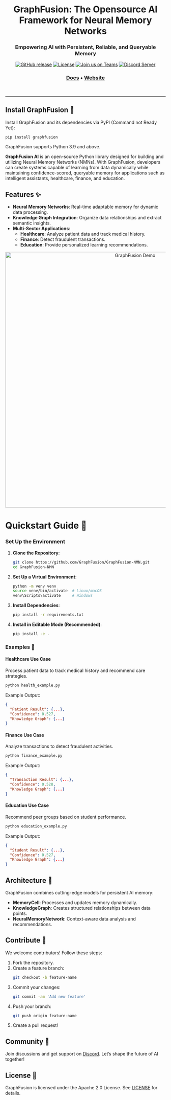 

</p>
<h1 align="center" weight='300'>GraphFusion: The Opensource AI Framework for Neural Memory Networks</h1>
<h3 align="center" weight='300'>Empowering AI with Persistent, Reliable, and Queryable Memory</h3>
<div align="center">

  [![GitHub release](https://img.shields.io/badge/Github-Release-blue)](https://github.com/GraphFusion/GraphFusion-NMN/releases)
  [![License](https://img.shields.io/badge/License-Apache_2.0-blue.svg)](https://github.com/GraphFusion/GraphFusion/blob/main/LICENSE)
  [![Join us on Teams](https://img.shields.io/badge/Join-Teams-blue)](https://teams.microsoft.com/)
  [![Discord Server](https://img.shields.io/badge/Discord-Server-blue)](https://discord.gg/zK94WvRjZT)

</div>
<h3 align="center">
   <a href="https://github.com/GraphFusion/GraphFusion-NMN/blob/main/documentation.md"><b>Docs</b></a> &bull;
   <a href="https://graphfusion.github.io/graphfusion.io/"><b>Website</b></a>
</h3>
<br />

---

## Install GraphFusion 🚀
Install GraphFusion and its dependencies via PyPI (Command not Ready Yet):
```bash
pip install graphfusion
```

GraphFusion supports Python 3.9 and above.


**GraphFusion AI** is an open-source Python library designed for building and utilizing Neural Memory Networks (NMNs). With GraphFusion, developers can create systems capable of learning from data dynamically while maintaining confidence-scored, queryable memory for applications such as intelligent assistants, healthcare, finance, and education.


## Features ✨

- **Neural Memory Networks**: Real-time adaptable memory for dynamic data processing.
- **Knowledge Graph Integration**: Organize data relationships and extract semantic insights.
- **Multi-Sector Applications**:
  - **Healthcare**: Analyze patient data and track medical history.
  - **Finance**: Detect fraudulent transactions.
  - **Education**: Provide personalized learning recommendations.


<p align="center">
  <img src="https://example.com/graphfusion_demo.gif" alt="GraphFusion Demo" width="800">
</p>


# Quickstart Guide 🏁

### Set Up the Environment

1. **Clone the Repository**:
   ```bash
   git clone https://github.com/GraphFusion/GraphFusion-NMN.git
   cd GraphFusion-NMN
   ```

2. **Set Up a Virtual Environment**:
   ```bash
   python -m venv venv
   source venv/bin/activate  # Linux/macOS
   venv\Scripts\activate     # Windows
   ```

3. **Install Dependencies**:
   ```bash
   pip install -r requirements.txt
   ```

4. **Install in Editable Mode (Recommended)**:
   ```bash
   pip install -e .
   ```


### Examples 🚀

#### Healthcare Use Case
Process patient data to track medical history and recommend care strategies.

```bash
python health_example.py
```

Example Output:
```json
{
  "Patient Result": {...},
  "Confidence": 0.527,
  "Knowledge Graph": {...}
}
```

#### Finance Use Case
Analyze transactions to detect fraudulent activities.

```bash
python finance_example.py
```

Example Output:
```json
{
  "Transaction Result": {...},
  "Confidence": 0.528,
  "Knowledge Graph": {...}
}
```

#### Education Use Case
Recommend peer groups based on student performance.

```bash
python education_example.py
```

Example Output:
```json
{
  "Student Result": {...},
  "Confidence": 0.527,
  "Knowledge Graph": {...}
}
```


## Architecture 🔧

GraphFusion combines cutting-edge models for persistent AI memory:

- **MemoryCell**: Processes and updates memory dynamically.
- **KnowledgeGraph**: Creates structured relationships between data points.
- **NeuralMemoryNetwork**: Context-aware data analysis and recommendations.


## Contribute 🌟

We welcome contributors! Follow these steps:

1. Fork the repository.
2. Create a feature branch:
   ```bash
   git checkout -b feature-name
   ```
3. Commit your changes:
   ```bash
   git commit -am 'Add new feature'
   ```
4. Push your branch:
   ```bash
   git push origin feature-name
   ```
5. Create a pull request!


## Community 💬

Join discussions and get support on [Discord](https://discord.gg/zK94WvRjZT). Let’s shape the future of AI together!


## License 📝

GraphFusion is licensed under the Apache 2.0 License. See [LICENSE](LICENSE) for details.  

